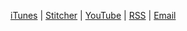 [iTunes](https://geo.itunes.apple.com/us/podcast/agile-in-3-minutes/id1043107219?mt=2)
|
[Stitcher](http://www.stitcher.com/s?fid=74689&refid=stpr)
|
[YouTube](https://www.youtube.com/playlist?list=PLkuryjnRFclR2B6KArV70nyRWhtZx6fOm)
|
[RSS](/archive/index.rss)
|
[Email](mailto:announce-subscribe@schmonz.com?subject=subscribe&body=subscribe)
